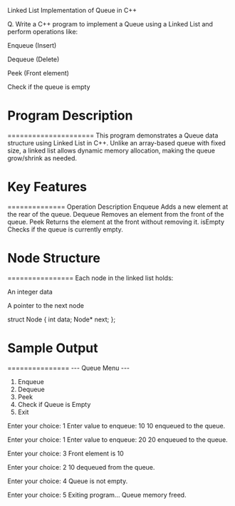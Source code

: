 Linked List Implementation of Queue in C++

Q. Write a C++ program to implement a Queue using a Linked List and perform operations like:

Enqueue (Insert)

Dequeue (Delete)

Peek (Front element)

Check if the queue is empty



# Program Description
=====================
This program demonstrates a Queue data structure using Linked List in C++. Unlike an array-based queue with fixed size, a linked list allows dynamic memory allocation, making the queue grow/shrink as needed.



# Key Features
==============
Operation	Description
Enqueue	Adds a new element at the rear of the queue.
Dequeue	Removes an element from the front of the queue.
Peek	Returns the element at the front without removing it.
isEmpty	Checks if the queue is currently empty.



# Node Structure
================
Each node in the linked list holds:

An integer data

A pointer to the next node

struct Node {
    int data;
    Node* next;
};



# Sample Output
===============
--- Queue Menu ---
1. Enqueue
2. Dequeue
3. Peek
4. Check if Queue is Empty
5. Exit

Enter your choice: 1
Enter value to enqueue: 10
10 enqueued to the queue.

Enter your choice: 1
Enter value to enqueue: 20
20 enqueued to the queue.

Enter your choice: 3
Front element is 10

Enter your choice: 2
10 dequeued from the queue.

Enter your choice: 4
Queue is not empty.

Enter your choice: 5
Exiting program...
Queue memory freed.
